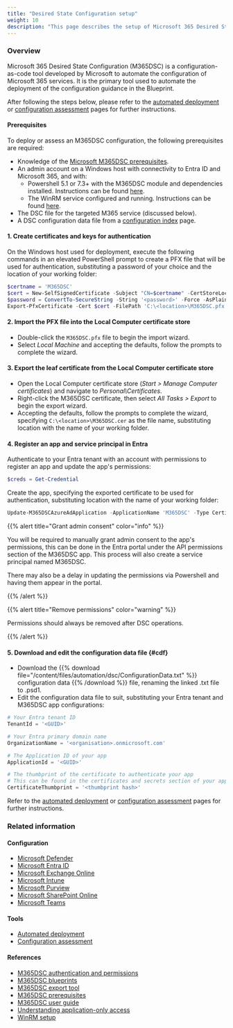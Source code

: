 ```yaml
---
title: "Desired State Configuration setup"
weight: 10
description: "This page describes the setup of Microsoft 365 Desired State Configuration (DSC)."
---
```


### Overview

Microsoft 365 Desired State Configuration (M365DSC) is a configuration-as-code tool developed by Microsoft to automate the configuration of Microsoft 365 services. It is the primary tool used to automate the deployment of the configuration guidance in the Blueprint.

After following the steps below, please refer to the [automated deployment](/tools/deployment-and-assessment/automated-deployment) or [configuration assessment](/tools/deployment-and-assessment/configuration-assessment) pages for further instructions.

#### Prerequisites

To deploy or assess an M365DSC configuration, the following prerequisites are required:

- Knowledge of the [Microsoft M365DSC prerequisites](https://microsoft365dsc.com/user-guide/get-started/prerequisites).
- An admin account on a Windows host with connectivity to Entra ID and Microsoft 365, and with:
  - Powershell 5.1 or 7.3+ with the M365DSC module and dependencies installed. Instructions can be found [here](https://microsoft365dsc.com/user-guide/get-started/how-to-install).
  - The WinRM service configured and running. Instructions can be found [here](https://learn.microsoft.com/en-au/windows/win32/winrm/installation-and-configuration-for-windows-remote-management).
- The DSC file for the targeted M365 service (discussed below).
- A DSC configuration data file from a [configuration index](#configuration) page.

#### 1. Create certificates and keys for authentication

On the Windows host used for deployment, execute the following commands in an elevated PowerShell prompt to create a PFX file that will be used for authentication, substituting a password of your choice and the location of your working folder:

```powershell
$certname = 'M365DSC'
$cert = New-SelfSignedCertificate -Subject "CN=$certname" -CertStoreLocation 'Cert:\CurrentUser\My' -KeyExportPolicy Exportable -KeySpec Signature -KeyLength 2048 -KeyAlgorithm RSA -HashAlgorithm SHA256
$password = ConvertTo-SecureString -String '<password>' -Force -AsPlainText
Export-PfxCertificate -Cert $cert -FilePath 'C:\<location>\M365DSC.pfx' -Password $password
```

#### 2. Import the PFX file into the Local Computer certificate store

- Double-click the `M365DSC.pfx` file to begin the import wizard.
- Select _Local Machine_ and accepting the defaults, follow the prompts to complete the wizard.

#### 3. Export the leaf certificate from the Local Computer certificate store

- Open the Local Computer certificate store (_Start > Manage Computer certificates_) and navigate to _Personal\Certificates_.
- Right-click the M365DSC certificate, then select _All Tasks > Export_ to begin the export wizard.
- Accepting the defaults, follow the prompts to complete the wizard, specifying `C:\<location>\M365DSC.cer` as the file name, substituting location with the name of your working folder.

#### 4. Register an app and service principal in Entra

Authenticate to your Entra tenant with an account with permissions to register an app and update the app's permissions:

```powershell
$creds = Get-Credential
```

Create the app, specifying the exported certificate to be used for authentication, substituting location with the name of your working folder:

```powershell
Update-M365DSCAzureAdApplication -ApplicationName 'M365DSC' -Type Certificate -CertificatePath 'C:\<location>\M365DSC.cer' -Permissions @( @{Api='Graph';PermissionName='Organization.Read.All'} ) -Credential $creds
```

{{% alert title="Grant admin consent" color="info" %}}

You will be required to manually grant admin consent to the app's permissions, this can be done in the Entra portal under the API permissions section of the M365DSC app. This process will also create a service principal named M365DSC.

There may also be a delay in updating the permissions via Powershell and having them appear in the portal.

{{% /alert %}}

{{% alert title="Remove permissions" color="warning" %}}

Permissions should always be removed after DSC operations.

{{% /alert %}}

#### 5. Download and edit the configuration data file {#cdf}

- Download the {{% download file="/content/files/automation/dsc/ConfigurationData.txt" %}} configuration data {{% /download %}} file, renaming the linked .txt file to .psd1.
- Edit the configuration data file to suit, substituting your Entra tenant and M365DSC app configurations:

```powershell
# Your Entra tenant ID
TenantId = '<GUID>'

# Your Entra primary domain name
OrganizationName = '<organisation>.onmicrosoft.com'

# The Application ID of your app
ApplicationId = '<GUID>'

# The thumbprint of the certificate to authenticate your app
# This can be found in the certificates and secrets section of your app or in the the details tab of the exported CER file.
CertificateThumbprint = '<thumbprint hash>'
```

Refer to the [automated deployment](/tools/deployment-and-assessment/automated-deployment) or [configuration assessment](/tools/deployment-and-assessment/configuration-assessment) pages for further instructions.

### Related information

#### Configuration

- [Microsoft Defender](/configuration/defender)
- [Microsoft Entra ID](/configuration/entra-id)
- [Microsoft Exchange Online](/configuration/exchange-online)
- [Microsoft Intune](/configuration/intune)
- [Microsoft Purview](/configuration/purview)
- [Microsoft SharePoint Online](/configuration/sharepoint-online)
- [Microsoft Teams](/configuration/teams)

#### Tools

- [Automated deployment](/tools/deployment-and-assessment/automated-deployment)
- [Configuration assessment](/tools/deployment-and-assessment/configuration-assessment)

#### References

- [M365DSC authentication and permissions](https://microsoft365dsc.com/user-guide/get-started/authentication-and-permissions)
- [M365DSC blueprints](https://microsoft365dsc.com/user-guide/advanced/create-blueprint)
- [M365DSC export tool](https://export.microsoft365dsc.com)
- [M365DSC prerequisites](https://microsoft365dsc.com/user-guide/get-started/prerequisites)
- [M365DSC user guide](https://microsoft365dsc.com/user-guide/get-started/how-to-install)
- [Understanding application-only access](https://learn.microsoft.com/en-au/entra/identity-platform/app-only-access-primer)
- [WinRM setup](https://learn.microsoft.com/en-au/windows/win32/winrm/installation-and-configuration-for-windows-remote-management)
